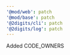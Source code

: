 ```yaml
---
'@mod/web': patch
'@mod/base': patch
'@2digits/cli': patch
'@2digits/log': patch
---
```


Added CODE_OWNERS
